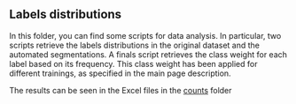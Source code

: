 ## Labels distributions

In this folder, you can find some scripts for data analysis. In particular, two scripts retrieve the labels distributions in the original dataset and the automated segmentations. A finals script retrieves the class weight for each label based on its frequency. This class weight has been applied for different trainings, as specified in the main page description.

The results can be seen in the Excel files in the [counts](info-files/counts) folder
